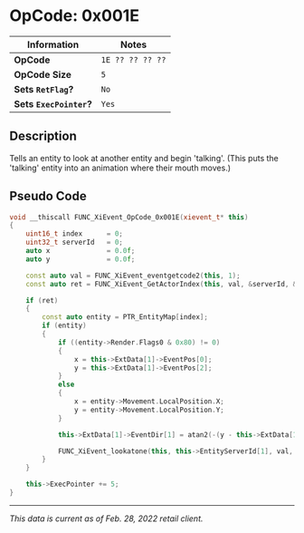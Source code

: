 # OpCode: 0x001E

| Information               | Notes |
|---                        |---    |
| **OpCode**                | `1E ?? ?? ?? ??` |
| **OpCode Size**           | `5`   |
| **Sets `RetFlag`?**       | `No`  |
| **Sets `ExecPointer`?**   | `Yes` |

## Description

Tells an entity to look at another entity and begin 'talking'. (This puts the 'talking' entity into an animation where their mouth moves.)

## Pseudo Code

```cpp
void __thiscall FUNC_XiEvent_OpCode_0x001E(xievent_t* this)
{
    uint16_t index      = 0;
    uint32_t serverId   = 0;
    auto x              = 0.0f;
    auto y              = 0.0f;

    const auto val = FUNC_XiEvent_eventgetcode2(this, 1);
    const auto ret = FUNC_XiEvent_GetActorIndex(this, val, &serverId, &index);

    if (ret)
    {
        const auto entity = PTR_EntityMap[index];
        if (entity)
        {
            if ((entity->Render.Flags0 & 0x80) != 0)
            {
                x = this->ExtData[1]->EventPos[0];
                y = this->ExtData[1]->EventPos[2];
            }
            else
            {
                x = entity->Movement.LocalPosition.X;
                y = entity->Movement.LocalPosition.Y;
            }

            this->ExtData[1]->EventDir[1] = atan2(-(y - this->ExtData[1]->EventPos[2]), x - this->ExtData[1]->EventPos[0]);

            FUNC_XiEvent_lookatone(this, this->EntityServerId[1], val, 6);
        }
    }

    this->ExecPointer += 5;
}
```

---

_This data is current as of Feb. 28, 2022 retail client._